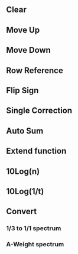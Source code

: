 ## Clear
## Move Up
## Move Down
## Row Reference
## Flip Sign
## Single Correction
## Auto Sum
## Extend function
## 10Log(n)
## 10Log(1/t)
## Convert
### 1/3 to 1/1 spectrum
### A-Weight spectrum